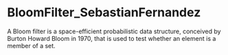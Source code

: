 # BloomFilter_SebastianFernandez
A Bloom filter is a space-efficient probabilistic data structure, conceived by Burton Howard Bloom in 1970, that is used to test whether an element is a member of a set. 
